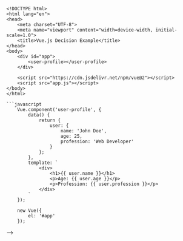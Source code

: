 <!-- # -Advantages of Vue.js

## Context

We want to use a CSS framework to create web application.

   * We want user experience to be fast and reliable, on all popular browsers and screen sizes.

   * We want rapid iteration on design, layout

   * We want a framework that have comprehensive set of tools and receives frequent updates.

## Decision

We have decided to adopt the Vue front-end JavaScript library based on the following factors:

   1. Lightweight: Vue is a lightweight library that offers functionality similar to that of React and Angular but with a smaller code footprint.

   2. Easy to learn: Vue has a simple and intuitive API that makes it easy to learn and use.

   3. Flexibility: Vue is a flexible library that works well with other libraries or frameworks to provide different functionalities.

   4. Performance: Vue provides excellent performance with fast rendering and minimal overhead.

   5. Strong community: Vue has a growing and strong community that offers support and resources to the users.

## Rationale

Choosing to use Vue.js for web development can be attributed to several factors that make it a popular and effective choice.

   * Simple Syntax and Learning Curve: Vue.js has a clear and simple syntax, making it approachable for developers of varying skill levels. The gentle learning curve allows for quick adoption, even for those new to frontend development. 

   * Component-Based Architecture: Vue.js follows a component-based architecture, allowing developers to create reusable and modular components. This approach enhances code maintainability, reusability, and facilitates collaboration within development teams.

   * Flexibility and Versatility: Vue.js offers flexibility in terms of usage. You can employ it to manage a specific part of your project or build an entire Single Page Application (SPA). This flexibility makes it suitable for various project sizes and requirements.

## Consequences

The decision to use Vue as the primary front-end JavaScript library will have the following consequences:

**Pro**
   * Development and maintenance will be faster and easier because of the simplicity and flexibility of Vue.
   
   * Team members who are new to Vue can easily learn and use it because of its simple and intuitive API.

**Cons**
   * Vue.js, while growing rapidly, has a smaller ecosystem compared to more established frameworks like React or Angular.

   * For very large and complex enterprise-level projects, Vue.js might have limited resources and support compared to other frameworks.

## Sample code

This simple example demonstrates how Vue.js allows you to create reusable components with clear data bindings and a straightforward syntax. It aligns with the decision to use Vue.js for its simplicity, flexibility, and component-based architecture.
```html
    <!-- index.html -->
    <!DOCTYPE html>
    <html lang="en">
    <head>
        <meta charset="UTF-8">
        <meta name="viewport" content="width=device-width, initial-scale=1.0">
        <title>Vue.js Decision Example</title>
    </head>
    <body>
        <div id="app">
            <user-profile></user-profile>
        </div>

        <script src="https://cdn.jsdelivr.net/npm/vue@2"></script>
        <script src="app.js"></script>
    </body>
    </html>
```
```javascript
    Vue.component('user-profile', {
        data() {
            return {
                user: {
                    name: 'John Doe',
                    age: 25,
                    profession: 'Web Developer'
                }
            };
        },
        template: `
            <div>
                <h1>{{ user.name }}</h1>
                <p>Age: {{ user.age }}</p>
                <p>Profession: {{ user.profession }}</p>
            </div>
        `
    });

    new Vue({
        el: '#app'
    });
```
 -->

